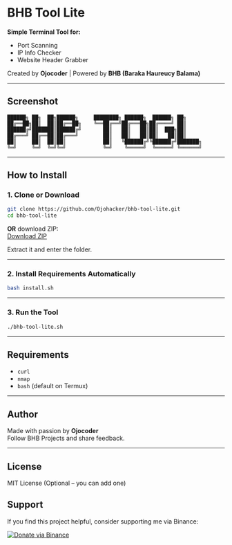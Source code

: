 # BHB Tool Lite

**Simple Terminal Tool for:**
- Port Scanning
- IP Info Checker
- Website Header Grabber

Created by **Ojocoder** | Powered by **BHB (Baraka Haureucy Balama)**

---

## Screenshot
```
██████╗ ██╗  ██╗██████╗     ████████╗ ██████╗  ██████╗ ██╗                          
██╔══██╗██║  ██║██╔══██╗    ╚══██╔══╝██╔═══██╗██╔════╝ ██║                          
██████╔╝███████║██████╔╝       ██║   ██║   ██║██║  ███╗██║                          
██╔═══╝ ██╔══██║██╔═══╝        ██║   ██║   ██║██║   ██║██║                          
██║     ██║  ██║██║            ██║   ╚██████╔╝╚██████╔╝███████╗                     
╚═╝     ╚═╝  ╚═╝╚═╝            ╚═╝    ╚═════╝  ╚═════╝ ╚══════╝
```

---

## How to Install

### 1. Clone or Download
```bash
git clone https://github.com/Ojohacker/bhb-tool-lite.git
cd bhb-tool-lite
```
**OR** download ZIP:  
[Download ZIP](https://github.com/Ojohacker/bhb-tool-lite/archive/refs/heads/main.zip)

Extract it and enter the folder.

---

### 2. Install Requirements Automatically
```bash
bash install.sh
```

---

### 3. Run the Tool
```bash
./bhb-tool-lite.sh
```

---

## Requirements
- `curl`
- `nmap`
- `bash` (default on Termux)

---

## Author
Made with passion by **Ojocoder**  
Follow BHB Projects and share feedback.

---

## License
MIT License (Optional – you can add one)

## Support

If you find this project helpful, consider supporting me via Binance:

[![Donate via Binance](https://img.shields.io/badge/Donate%20with-Binance-yellow?logo=binance&style=for-the-badge)](https://s.binance.com/Dnb0ly9K)
